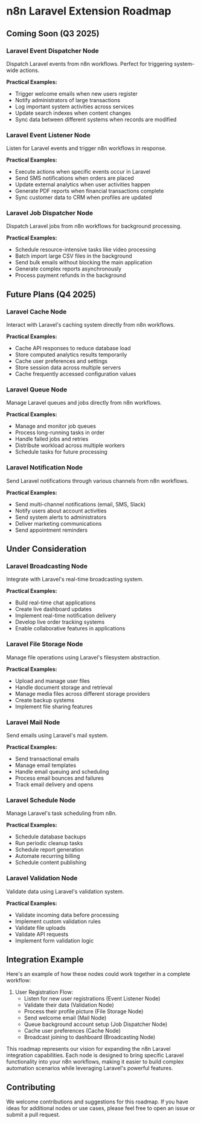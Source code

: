 # n8n Laravel Extension Roadmap

## Coming Soon (Q3 2025)

### Laravel Event Dispatcher Node
Dispatch Laravel events from n8n workflows. Perfect for triggering system-wide actions.

**Practical Examples:**
- Trigger welcome emails when new users register
- Notify administrators of large transactions
- Log important system activities across services
- Update search indexes when content changes
- Sync data between different systems when records are modified

### Laravel Event Listener Node
Listen for Laravel events and trigger n8n workflows in response.

**Practical Examples:**
- Execute actions when specific events occur in Laravel
- Send SMS notifications when orders are placed
- Update external analytics when user activities happen
- Generate PDF reports when financial transactions complete
- Sync customer data to CRM when profiles are updated

### Laravel Job Dispatcher Node
Dispatch Laravel jobs from n8n workflows for background processing.

**Practical Examples:**
- Schedule resource-intensive tasks like video processing
- Batch import large CSV files in the background
- Send bulk emails without blocking the main application
- Generate complex reports asynchronously
- Process payment refunds in the background

## Future Plans (Q4 2025)

### Laravel Cache Node
Interact with Laravel's caching system directly from n8n workflows.

**Practical Examples:**
- Cache API responses to reduce database load
- Store computed analytics results temporarily
- Cache user preferences and settings
- Store session data across multiple servers
- Cache frequently accessed configuration values

### Laravel Queue Node
Manage Laravel queues and jobs directly from n8n workflows.

**Practical Examples:**
- Manage and monitor job queues
- Process long-running tasks in order
- Handle failed jobs and retries
- Distribute workload across multiple workers
- Schedule tasks for future processing

### Laravel Notification Node
Send Laravel notifications through various channels from n8n workflows.

**Practical Examples:**
- Send multi-channel notifications (email, SMS, Slack)
- Notify users about account activities
- Send system alerts to administrators
- Deliver marketing communications
- Send appointment reminders

## Under Consideration

### Laravel Broadcasting Node
Integrate with Laravel's real-time broadcasting system.

**Practical Examples:**
- Build real-time chat applications
- Create live dashboard updates
- Implement real-time notification delivery
- Develop live order tracking systems
- Enable collaborative features in applications

### Laravel File Storage Node
Manage file operations using Laravel's filesystem abstraction.

**Practical Examples:**
- Upload and manage user files
- Handle document storage and retrieval
- Manage media files across different storage providers
- Create backup systems
- Implement file sharing features

### Laravel Mail Node
Send emails using Laravel's mail system.

**Practical Examples:**
- Send transactional emails
- Manage email templates
- Handle email queuing and scheduling
- Process email bounces and failures
- Track email delivery and opens

### Laravel Schedule Node
Manage Laravel's task scheduling from n8n.

**Practical Examples:**
- Schedule database backups
- Run periodic cleanup tasks
- Schedule report generation
- Automate recurring billing
- Schedule content publishing

### Laravel Validation Node
Validate data using Laravel's validation system.

**Practical Examples:**
- Validate incoming data before processing
- Implement custom validation rules
- Validate file uploads
- Validate API requests
- Implement form validation logic

## Integration Example

Here's an example of how these nodes could work together in a complete workflow:

1. User Registration Flow:
   - Listen for new user registrations (Event Listener Node)
   - Validate their data (Validation Node)
   - Process their profile picture (File Storage Node)
   - Send welcome email (Mail Node)
   - Queue background account setup (Job Dispatcher Node)
   - Cache user preferences (Cache Node)
   - Broadcast joining to dashboard (Broadcasting Node)

This roadmap represents our vision for expanding the n8n Laravel integration capabilities. Each node is designed to bring specific Laravel functionality into your n8n workflows, making it easier to build complex automation scenarios while leveraging Laravel's powerful features.

## Contributing

We welcome contributions and suggestions for this roadmap. If you have ideas for additional nodes or use cases, please feel free to open an issue or submit a pull request. 